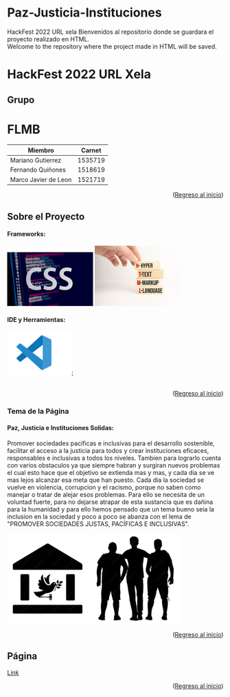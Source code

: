 # Paz-Justicia-Instituciones
HackFest 2022 URL xela
Bienvenidos al repositorio donde se guardara el proyecto realizado en HTML.<br>
Welcome to the repository where the project made in HTML will be saved.
<br>

<div id="top"></div>

# HackFest 2022 URL Xela 

<!-- Tabla de contenidos -->


## Grupo
<h1>FLMB</h1>

| Miembro | Carnet |
| ----------- | ----------- |
| Mariano Gutierrez |  1535719  |
| Fernando Quiñones | 1518619   |
| Marco Javier de Leon | 1521719   |
<p align="right">(<a href="#top">Regreso al inicio</a>)</p>

## Sobre el Proyecto

#### Frameworks:
<div>
<img src="img/css.jpg" width="200">
  <img src="img/ht-mg.jpg" width="200">
</div>

#### IDE y Herramientas:
<div>
<img src="img/simbolo.png" title="vscode" alt="vscode" width="150"/>;
</div>
<br>
<p align="right">(<a href="#top">Regreso al inicio</a>)</p>


### Tema de la Página

#### Paz, Justicia e Instituciones Solidas:
Promover sociedades pacíficas e inclusivas para el desarrollo sostenible, facilitar el acceso a la justicia para todos y crear instituciones eficaces, responsables e inclusivas a todos los niveles. Tambien para lograrlo cuenta con varios obstaculos ya que siempre habran y surgiran nuevos problemas el cual esto hace que el objetivo se extienda mas y mas, y cada dia se ve mas lejos alcanzar esa meta que han puesto. Cada dia la sociedad se vuelve en violencia, corrupcion y el racismo, porque no saben como manejar o tratar de alejar esos problemas. Para ello se necesita de un voluntad fuerte, para no dejarse atrapar de esta sustancia que es dañina para la humanidad y para ello hemos pensado que un tema bueno seia la inclusion en la sociedad y poco a poco se abanza con el lema de "PROMOVER SOCIEDADES JUSTAS, PACÍFICAS E INCLUSIVAS".
<!-- ingles -->

<div>
<img src="img/imagen-combinada2.png" width="200">
  <img src="img/abrazo.png" width="200">
</div>
<p align="right">(<a href="#top">Regreso al inicio</a>)</p>

## Página
[Link](https://paz-justica-e-instiruciones.netlify.app/)

<p align="right">(<a href="#top">Regreso al inicio</a>)</p>
